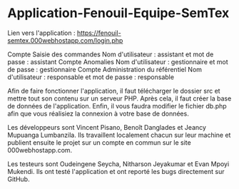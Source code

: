 # Application-Fenouil-Equipe-SemTex


Lien vers l'application : https://fenouil-semtex.000webhostapp.com/login.php

Compte Saisie des commandes Nom d'utilisateur : assistant et mot de passe : assistant 
Compte Anomalies Nom d'utilisateur : gestionnaire et mot de passe : gestionnaire 
Compte Administration du référentiel Nom d'utilisateur : responsable et mot de passe : responsable 

Afin de faire fonctionner l'application, il faut télécharger le dossier src et mettre tout son contenu sur un serveur PHP. Après cela, il faut créer la base de données de l'application. Enfin, il vous faudra modifier le fichier db.php afin que vous réalisiez la connexion à votre base de données.

Les développeurs sont Vincent Pisano, Benoît Danglades et Jeancy Mupuanga Lumbanzila. Ils travaillent localement chacun sur leur machine et publient ensuite le projet sur un compte en commun sur le site 000webhostapp.com.

Les testeurs sont Oudeingene Seycha, Nitharson Jeyakumar et Evan Mpoyi Mukendi. Ils ont testé l'application et ont reporté les bugs directement sur GitHub.
